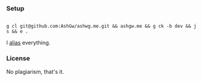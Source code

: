 ### Setup

```shell

g cl git@github.com:AshGw/ashwg.me.git && ashgw.me && g ck -b dev && j s && e .

```

I [alias](https://github.com/ashgw/dotfiles) everything.

### License

No plagiarism, that's it.
